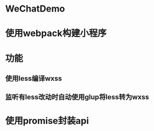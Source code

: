 # WeChatDemo

# 使用webpack构建小程序
# 功能
## 使用less编译wxss
## 监听有less改动时自动使用glup将less转为wxss
# 使用promise封装api
